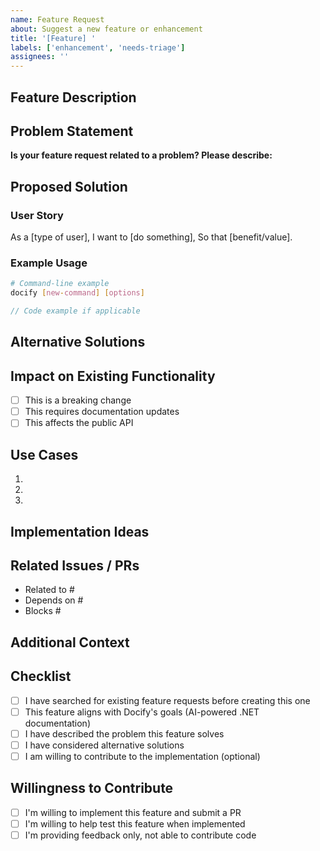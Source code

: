 ```yaml
---
name: Feature Request
about: Suggest a new feature or enhancement
title: '[Feature] '
labels: ['enhancement', 'needs-triage']
assignees: ''
---
```


## Feature Description

<!-- A clear and concise description of the feature you'd like to see -->

## Problem Statement

<!-- What problem does this feature solve? What pain point does it address? -->

**Is your feature request related to a problem? Please describe:**
<!-- e.g., "I'm always frustrated when..." -->

## Proposed Solution

<!-- Describe the solution you'd like to see implemented -->

### User Story

<!-- Optional: Describe the feature from a user perspective -->

As a [type of user],
I want to [do something],
So that [benefit/value].

### Example Usage

<!-- Show how the feature would be used in practice -->

```bash
# Command-line example
docify [new-command] [options]
```

```csharp
// Code example if applicable
```

## Alternative Solutions

<!-- Describe alternative solutions or features you've considered -->

## Impact on Existing Functionality

<!-- Will this change affect existing features? Breaking changes? -->

- [ ] This is a breaking change
- [ ] This requires documentation updates
- [ ] This affects the public API

## Use Cases

<!-- Describe specific scenarios where this feature would be valuable -->

1.
2.
3.

## Implementation Ideas

<!-- Optional: Technical suggestions for how to implement this feature -->

<!-- If you have ideas about the implementation approach, share them here -->

## Related Issues / PRs

<!-- Link to related issues or pull requests -->

- Related to #
- Depends on #
- Blocks #

## Additional Context

<!-- Add any other context, screenshots, mockups, or examples -->

## Checklist

- [ ] I have searched for existing feature requests before creating this one
- [ ] This feature aligns with Docify's goals (AI-powered .NET documentation)
- [ ] I have described the problem this feature solves
- [ ] I have considered alternative solutions
- [ ] I am willing to contribute to the implementation (optional)

## Willingness to Contribute

<!-- Check one -->

- [ ] I'm willing to implement this feature and submit a PR
- [ ] I'm willing to help test this feature when implemented
- [ ] I'm providing feedback only, not able to contribute code
